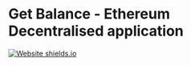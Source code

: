# Get Balance - Ethereum Decentralised application
[![Website shields.io](https://img.shields.io/website-up-down-green-red/http/shields.io.svg)](https://quantumporium.github.io/get-balance-eth/)
